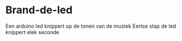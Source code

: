 # Brand-de-led
Een arduino led knippert op de tonen van de muziek
Eertse stap de led knippert elek seconde
